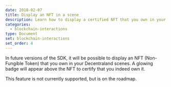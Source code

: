 ```yaml
---
date: 2018-02-07
title: Display an NFT in a scene
description: Learn how to display a certified NFT that you own in your scene
categories:
  - blockchain-interactions
type: Document
set: blockchain-interactions
set_order: 4
---
```


In future versions of the SDK, it will be possible to display an NFT (Non-Fungible Token) that you own in your Decentraland scenes. A glowing badge will appear above the NFT to certify that you indeed own it.

This feature is not currently supported, but is on the roadmap.

<!--
You can display an NFT (Non-Fungible Token) that you own in your Decentraland scenes. A glowing badge will appear above the NFT to certify that you indeed own it.

<img src="/images/media/verified-nft.png" alt="nested entities" width="300"/>

> Note: The NTF's image data is taken from the [OpenSea](https://opensea.io/) API, based on the token's contract and id. Note that most images from the OpenSea API are 2D, but categories like [Chainbreakers](https://opensea.io/assets/chainbreakerspresale) will return 3D assets.

## Add an NFT

Add an `NFTShape` component to an entity to display a 2D token in your scene.

```ts
// create entity
const nft = new Entity()

// position entity
nft.addComponent(new Transform({
  position: new Vector3(1, 1.2, 1)
  }))

// add an NFTShape, instanced with a token contract and token id
nft.addComponent(new NFTShape("0x06012c8cf97bead5deae237070f9587f8e7a266d", "475577"))

// add entity to engine
engine.addEntity(nft)
```

The `NFTShape` component must be instanced with two parameters:

- The _contract_ of the token (for example, the CryptoKitties contract)
- The _id_ of the specific token you own

When the token is displayed, it's shown as a plane object. Its texture is shadeless, like a basic material.

## Token certification

When using the `NFTShape` component, the engine automatically runs a verification. The same Ethereum wallet that owns the LAND tokens where the scene is deployed must also own the token.

If you don't own the token, the image isn't displayed in the scene.

This verification is carried out by users loading your scene, every time the entity with the `NFTShape` component is added to the engine.

Above the image of the token, we display a badge that certifies its authenticity. The badge glows in a pulsating pattern, providing a stamp that is difficult to falsify.


> Note: If you want to display a token that you don't own, or prefer to display it without the authenticity badge, you can otherwise obtain an NFT image from [OpenSea's API](https://docs.opensea.io/reference#api-overview) and set that as a texture for a material. Then you can use that material on any primitive object in the scene.

-->
